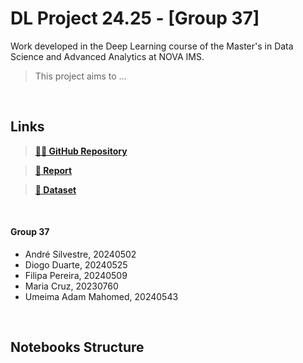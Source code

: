# DL Project 24.25 - [Group 37]

Work developed in the Deep Learning course of the Master's in Data Science and Advanced Analytics at NOVA IMS.

> This project aims to ...

<br>

## **Links**

> [**👨‍💻 GitHub Repository**]()

> [**📰 Report**](https://liveeduisegiunl-my.sharepoint.com/:w:/g/personal/20240502_novaims_unl_pt/ERcgSmcncBFAv-FK0QjHyPUBXYOq5O4mTqzoFe5L_PFDZg?e=GCmH13)

> [**🎲 Dataset**]()


<br>

#### Group 37

  - André Silvestre, 20240502
  - Diogo Duarte, 20240525
  - Filipa Pereira, 20240509
  - Maria Cruz, 20230760
  - Umeima Adam Mahomed, 20240543
  
<br>

## **Notebooks Structure**
